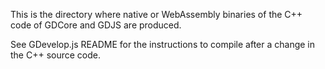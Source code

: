 This is the directory where native or WebAssembly binaries of the C++ code of GDCore and GDJS are produced.

See GDevelop.js README for the instructions to compile after a change in the C++ source code.
